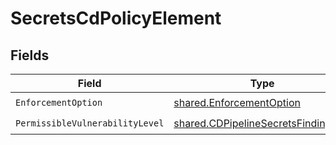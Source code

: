 # SecretsCdPolicyElement


## Fields

| Field                                                                                             | Type                                                                                              | Required                                                                                          | Description                                                                                       |
| ------------------------------------------------------------------------------------------------- | ------------------------------------------------------------------------------------------------- | ------------------------------------------------------------------------------------------------- | ------------------------------------------------------------------------------------------------- |
| `EnforcementOption`                                                                               | [shared.EnforcementOption](../../../pkg/models/shared/enforcementoption.md)                       | :heavy_check_mark:                                                                                | N/A                                                                                               |
| `PermissibleVulnerabilityLevel`                                                                   | [shared.CDPipelineSecretsFindingRisk](../../../pkg/models/shared/cdpipelinesecretsfindingrisk.md) | :heavy_check_mark:                                                                                | N/A                                                                                               |
